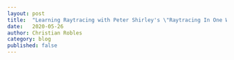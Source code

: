 ```yaml
---
layout: post
title:  "Learning Raytracing with Peter Shirley's \"Raytracing In One Weekend\""
date:   2020-05-26
author: Christian Robles
category: blog
published: false
---
```

